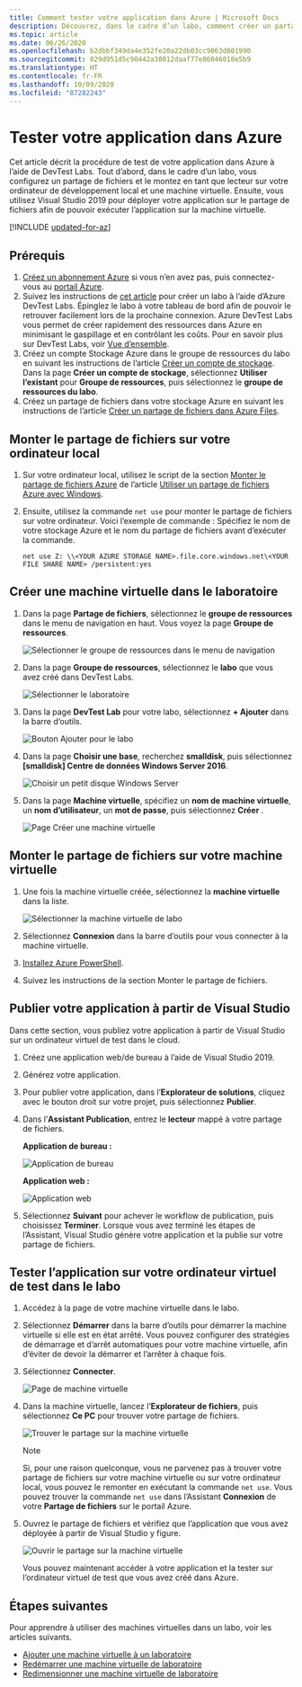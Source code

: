 ```yaml
---
title: Comment tester votre application dans Azure | Microsoft Docs
description: Découvrez, dans le cadre d’un labo, comment créer un partage de fichiers et le monter sur votre ordinateur local et une machine virtuelle, puis déployer des applications de bureau/web sur le partage de fichiers et les tester.
ms.topic: article
ms.date: 06/26/2020
ms.openlocfilehash: b2dbbf349da4e352fe20a22db03cc9063d801990
ms.sourcegitcommit: 829d951d5c90442a38012daaf77e86046018e5b9
ms.translationtype: HT
ms.contentlocale: fr-FR
ms.lasthandoff: 10/09/2020
ms.locfileid: "87282243"
---
```

# <a name="test-your-app-in-azure"></a>Tester votre application dans Azure 
Cet article décrit la procédure de test de votre application dans Azure à l’aide de DevTest Labs. Tout d’abord, dans le cadre d’un labo, vous configurez un partage de fichiers et le montez en tant que lecteur sur votre ordinateur de développement local et une machine virtuelle. Ensuite, vous utilisez Visual Studio 2019 pour déployer votre application sur le partage de fichiers afin de pouvoir exécuter l’application sur la machine virtuelle.  

[!INCLUDE [updated-for-az](../../includes/updated-for-az.md)]

## <a name="prerequisites"></a>Prérequis 
1. [Créez un abonnement Azure](https://azure.microsoft.com/free/) si vous n’en avez pas, puis connectez-vous au [portail Azure](https://portal.azure.com).
2. Suivez les instructions de [cet article](devtest-lab-create-lab.md) pour créer un labo à l’aide d’Azure DevTest Labs. Épinglez le labo à votre tableau de bord afin de pouvoir le retrouver facilement lors de la prochaine connexion. Azure DevTest Labs vous permet de créer rapidement des ressources dans Azure en minimisant le gaspillage et en contrôlant les coûts. Pour en savoir plus sur DevTest Labs, voir [Vue d’ensemble](devtest-lab-overview.md). 
3. Créez un compte Stockage Azure dans le groupe de ressources du labo en suivant les instructions de l’article [Créer un compte de stockage](../storage/common/storage-account-create.md). Dans la page **Créer un compte de stockage**, sélectionnez **Utiliser l’existant** pour **Groupe de ressources**, puis sélectionnez le **groupe de ressources du labo**. 
4. Créez un partage de fichiers dans votre stockage Azure en suivant les instructions de l’article [Créer un partage de fichiers dans Azure Files](../storage/files/storage-how-to-create-file-share.md). 

## <a name="mount-the-file-share-on-your-local-machine"></a>Monter le partage de fichiers sur votre ordinateur local
1. Sur votre ordinateur local, utilisez le script de la section [Monter le partage de fichiers Azure](../storage/files/storage-how-to-use-files-windows.md#mount-the-azure-file-share) de l’article [Utiliser un partage de fichiers Azure avec Windows](../storage/files/storage-how-to-use-files-windows.md). 
2. Ensuite, utilisez la commande `net use` pour monter le partage de fichiers sur votre ordinateur. Voici l’exemple de commande : Spécifiez le nom de votre stockage Azure et le nom du partage de fichiers avant d’exécuter la commande. 

    `net use Z: \\<YOUR AZURE STORAGE NAME>.file.core.windows.net\<YOUR FILE SHARE NAME> /persistent:yes`

## <a name="create-a-vm-in-the-lab"></a>Créer une machine virtuelle dans le laboratoire
1. Dans la page **Partage de fichiers**, sélectionnez le **groupe de ressources** dans le menu de navigation en haut. Vous voyez la page **Groupe de ressources**. 
    
    ![Sélectionner le groupe de ressources dans le menu de navigation](media/test-app-in-azure/select-resource-group-bread-crump.png)
2. Dans la page **Groupe de ressources**, sélectionnez le **labo** que vous avez créé dans DevTest Labs.

    ![Sélectionner le laboratoire](media/test-app-in-azure/select-devtest-lab-in-resource-group.png)
3. Dans la page **DevTest Lab** pour votre labo, sélectionnez **+ Ajouter** dans la barre d’outils. 

    ![Bouton Ajouter pour le labo](media/test-app-in-azure/add-button-in-lab.png)
4. Dans la page **Choisir une base**, recherchez **smalldisk**, puis sélectionnez **[smalldisk] Centre de données Windows Server 2016**. 

    ![Choisir un petit disque Windows Server](media/test-app-in-azure/choose-small-disk-windows-server.png)
5. Dans la page **Machine virtuelle**, spécifiez un **nom de machine virtuelle**, un **nom d’utilisateur**, un **mot de passe**, puis sélectionnez **Créer** .    
    
    ![Page Créer une machine virtuelle](media/test-app-in-azure/create-virtual-machine-page.png)    

## <a name="mount-the-file-share-on-your-vm"></a>Monter le partage de fichiers sur votre machine virtuelle
1. Une fois la machine virtuelle créée, sélectionnez la **machine virtuelle** dans la liste.    

    ![Sélectionner la machine virtuelle de labo](media/test-app-in-azure/select-lab-vm.png)
2. Sélectionnez **Connexion** dans la barre d’outils pour vous connecter à la machine virtuelle. 
3. [Installez Azure PowerShell](/powershell/azure/install-az-ps).
4. Suivez les instructions de la section Monter le partage de fichiers. 

## <a name="publish-your-app-from-visual-studio"></a>Publier votre application à partir de Visual Studio
Dans cette section, vous publiez votre application à partir de Visual Studio sur un ordinateur virtuel de test dans le cloud.

1. Créez une application web/de bureau à l’aide de Visual Studio 2019.
2. Générez votre application.
3. Pour publier votre application, dans l’**Explorateur de solutions**, cliquez avec le bouton droit sur votre projet, puis sélectionnez **Publier**. 
4. Dans l’**Assistant Publication**, entrez le **lecteur** mappé à votre partage de fichiers.

    **Application de bureau :**

    ![Application de bureau](media/test-app-in-azure/desktop-app.png)

    **Application web :**

    ![Application web](media/test-app-in-azure/web-app.png)

1. Sélectionnez **Suivant** pour achever le workflow de publication, puis choisissez **Terminer**. Lorsque vous avez terminé les étapes de l’Assistant, Visual Studio génère votre application et la publie sur votre partage de fichiers. 


## <a name="test-the-app-on-your-test-vm-in-the-lab"></a>Tester l’application sur votre ordinateur virtuel de test dans le labo

1. Accédez à la page de votre machine virtuelle dans le labo. 
2. Sélectionnez **Démarrer** dans la barre d’outils pour démarrer la machine virtuelle si elle est en état arrêté. Vous pouvez configurer des stratégies de démarrage et d’arrêt automatiques pour votre machine virtuelle, afin d’éviter de devoir la démarrer et l’arrêter à chaque fois. 
3. Sélectionnez **Connecter**.

    ![Page de machine virtuelle](media/test-app-in-azure/virtual-machine-page.png)
4. Dans la machine virtuelle, lancez l’**Explorateur de fichiers**, puis sélectionnez **Ce PC** pour trouver votre partage de fichiers.

    ![Trouver le partage sur la machine virtuelle](media/test-app-in-azure/find-share-on-vm.png)

    > [!NOTE]
    > Si, pour une raison quelconque, vous ne parvenez pas à trouver votre partage de fichiers sur votre machine virtuelle ou sur votre ordinateur local, vous pouvez le remonter en exécutant la commande `net use`. Vous pouvez trouver la commande `net use` dans l’Assistant **Connexion** de votre **Partage de fichiers** sur le portail Azure.
1. Ouvrez le partage de fichiers et vérifiez que l’application que vous avez déployée à partir de Visual Studio y figure. 

    ![Ouvrir le partage sur la machine virtuelle](media/test-app-in-azure/open-file-share.png)

    Vous pouvez maintenant accéder à votre application et la tester sur l’ordinateur virtuel de test que vous avez créé dans Azure.

## <a name="next-steps"></a>Étapes suivantes
Pour apprendre à utiliser des machines virtuelles dans un labo, voir les articles suivants. 

- [Ajouter une machine virtuelle à un laboratoire](devtest-lab-add-vm.md)
- [Redémarrer une machine virtuelle de laboratoire](devtest-lab-restart-vm.md)
- [Redimensionner une machine virtuelle de laboratoire](devtest-lab-resize-vm.md)

